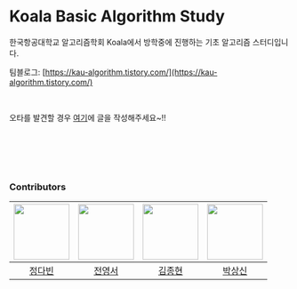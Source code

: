 # Koala Basic Algorithm Study

한국항공대학교 알고리즘학회 Koala에서 방학중에 진행하는 기초 알고리즘 스터디입니다.

팀블로그: [https://kau-algorithm.tistory.com/](https://kau-algorithm.tistory.com/)

<br/>

오타를 발견할 경우 [여기](https://github.com/70825/Koala-Basic-Algorithm-Study-Semester/issues)에 글을 작성해주세요~!!

<br/>
<br/>
<br/>
<br/>


### Contributors

| <img src="https://avatars.githubusercontent.com/u/79046106?v=4" alt="" width=100> | <img src="https://avatars.githubusercontent.com/u/81344634?v=4" alt="" width=100> | <img src="https://avatars.githubusercontent.com/u/116543071?v=4" alt="" width=100> | <img src="https://avatars.githubusercontent.com/u/139088684?v=4" alt="" width=100> |
| :-------------------------------------------------------------------------------: | :-------------------------------------------------------------------------------: | :-------------------------------------------------------------------------------: | :-------------------------------------------------------------------------------: |
| [정다빈](https://github.com/70825) | [전영서](https://github.com/Youngseo-Jeon0313) | [김종현](https://github.com/bell2000) | [박상신](https://github.com/ParkSangsin) |
